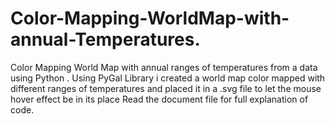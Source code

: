 # Color-Mapping-WorldMap-with-annual-Temperatures.
Color Mapping World Map with annual ranges of temperatures from a data using Python . Using PyGal Library i created  a world map color mapped with different ranges of temperatures and placed it in a .svg file to let the mouse hover effect be in its place
Read the document file for full explanation of code.
